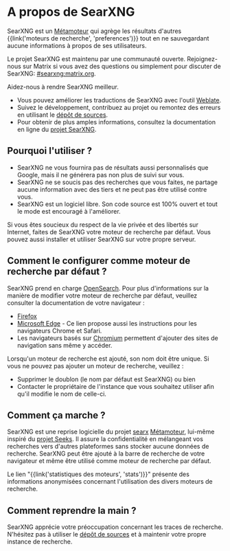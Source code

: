 # A propos de SearXNG

SearXNG est un [Métamoteur] qui agrège les résultats d'autres
{{link('moteurs de recherche', 'preferences')}} tout en ne sauvegardant
aucune informations à propos de ses utilisateurs.

Le projet SearXNG est maintenu par une communauté ouverte.
Rejoignez-nous sur Matrix si vous avez des questions ou simplement pour
discuter de SearXNG: [#searxng:matrix.org].

Aidez-nous à rendre SearXNG meilleur.

- Vous pouvez améliorer les traductions de SearXNG avec l'outil
  [Weblate].
- Suivez le développement, contribuez au projet ou remontez des erreurs
  en utilisant le [dépôt de sources].
- Pour obtenir de plus amples informations, consultez la documentation
  en ligne du [projet SearXNG].

## Pourquoi l'utiliser ?

- SearXNG ne vous fournira pas de résultats aussi personnalisés que
  Google, mais il ne générera pas non plus de suivi sur vous.
- SearXNG ne se soucis pas des recherches que vous faites, ne partage
  aucune information avec des tiers et ne peut pas être utilisé contre
  vous.
- SearXNG est un logiciel libre. Son code source est 100% ouvert et tout
  le mode est encouragé à l'améliorer.

Si vous êtes soucieux du respect de la vie privée et des libertés sur
Internet, faites de SearXNG votre moteur de recherche par défaut. Vous
pouvez aussi installer et utiliser SearXNG sur votre propre serveur.

## Comment le configurer comme moteur de recherche par défaut ?

SearXNG prend en charge [OpenSearch]. Pour plus d'informations sur la
manière de modifier votre moteur de recherche par défaut, veuillez
consulter la documentation de votre navigateur :

- [Firefox]
- [Microsoft Edge] - Ce lien propose aussi les instructions pour les
  navigateurs Chrome et Safari.
- Les navigateurs basés sur [Chromium] permettent d'ajouter des sites de
  navigation sans même y accéder.

Lorsqu'un moteur de recherche est ajouté, son nom doit être unique. Si
vous ne pouvez pas ajouter un moteur de recherche, veuillez :

- Supprimer le doublon (le nom par défaut est SearXNG) ou bien
- Contacter le propriétaire de l'instance que vous souhaitez utiliser
  afin qu'il modifie le nom  de celle-ci.

## Comment ça marche ?

SearXNG est une reprise logicielle du projet [searx] [Métamoteur],
lui-même inspiré du [projet Seeks]. Il assure la confidentialité en
mélangeant vos recherches vers d'autres plateformes sans stocker aucune
données de recherche. SearXNG peut être ajouté à la barre de recherche
de votre navigateur et même être utilisé comme moteur de recherche par
défaut.

Le lien "{{link('statistiques des moteurs', 'stats')}}" présente des
informations anonymisées concernant l'utilisation des divers moteurs de
recherche.

## Comment reprendre la main ?

SearXNG apprécie votre préoccupation concernant les traces de recherche.
N'hésitez pas à utiliser le [dépôt de sources] et à maintenir votre
propre instance de recherche.

[dépôt de sources]: {{GIT_URL}}
[#searxng:matrix.org]: https://matrix.to/#/#searxng:matrix.org
[projet SearXNG]: {{get_setting('brand.docs_url')}}
[searx]: https://github.com/searx/searx
[Métamoteur]: https://fr.wikipedia.org/wiki/M%C3%A9tamoteur
[Weblate]: https://translate.codeberg.org/projects/searxng/
[projet Seeks]: https://beniz.github.io/seeks/
[OpenSearch]: https://github.com/dewitt/opensearch/blob/master/opensearch-1-1-draft-6.md
[Firefox]: https://support.mozilla.org/en-US/kb/add-or-remove-search-engine-firefox
[Microsoft Edge]: https://support.microsoft.com/en-us/help/4028574/microsoft-edge-change-the-default-search-engine
[Chromium]: https://www.chromium.org/tab-to-search
